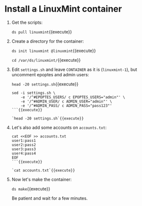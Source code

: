 # Install a LinuxMint container

1. Get the scripts:

   `ds pull linuxmint`{{execute}}

2. Create a directory for the container:

   `ds init linuxmint @linuxmint`{{execute}}
   
   `cd /var/ds/linuxmint/`{{execute}}

3. Edit `settings.sh` and leave `CONTAINER` as it is (`linuxmint-1`),
   but uncomment epoptes and admin users:
   
   `head -20 settings.sh`{{execute}}
   
   ```
   sed -i settings.sh \
       -e '/^#EPOPTES_USERS/ c EPOPTES_USERS="admin"' \
       -e '/^#ADMIN_USER/ c ADMIN_USER="admin"' \
       -e '/^#ADMIN_PASS/ c ADMIN_PASS="pass123"'
   ```{{execute}}
   
   `head -20 settings.sh`{{execute}}

4. Let's also add some accounts on `accounts.txt`:

   ```
   cat <<EOF >> accounts.txt
   user1:pass1
   user2:pass2
   user3:pass3
   user4:pass4
   EOF
   ```{{execute}}

   `cat accounts.txt`{{execute}}
   
5. Now let's make the container:

   `ds make`{{execute}}

   Be patient and wait for a few minutes.
